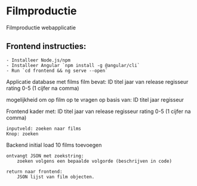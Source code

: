 # Filmproductie
Filmproductie webapplicatie

## Frontend instructies:
	- Installeer Node.js/npm
	- Installeer Angular `npm install -g @angular/cli`
	- Run `cd frontend && ng serve --open`

Applicatie
database met films
    film bevat:
        ID
        titel
        jaar van release
        regisseur
        rating 0-5 (1 cijfer na comma)

mogelijkheid om op film op te vragen op basis van:
    ID
    titel
    jaar
    regisseur

Frontend
    kader met:
        ID
        titel
        jaar van release
        regisseur
        rating 0-5 (1 cijfer na comma)

    inputveld: zoeken naar films
    Knop: zoeken

 
Backend
    initial load
        10 films toevoegen
    
    ontvangt JSON met zoekstring:  
        zoeken volgens een bepaalde volgorde (beschrijven in code)

    return naar frontend:
        JSON lijst van film objecten.

        